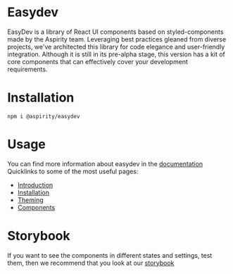 # Easydev

EasyDev is a library of React UI components based on styled-components made by the Aspirity team. Leveraging best practices gleaned from diverse projects, we've architected this library for code elegance and user-friendly integration. Although it is still in its pre-alpha stage, this version has a kit of core components that can effectively cover your development requirements.

# Installation

```npm i @aspirity/easydev```

# Usage 
You can find more information about easydev in the  [documentation](https://easydev-library.qa.aspirity.com/)
Quicklinks to some of the most useful pages:

- [Introduction](https://easydev-library.qa.aspirity.com/getting-started/introduction/)
- [Installation](https://easydev-library.qa.aspirity.com/getting-started/installation/)
- [Theming](https://easydev-library.qa.aspirity.com/theming/)
- [Components](https://easydev-library.qa.aspirity.com/components/accordion/)

# Storybook
If you want to see the components in different states and settings, test them, then we recommend that you look at our  [storybook](https://easydev-library.qa.aspirity.com/)